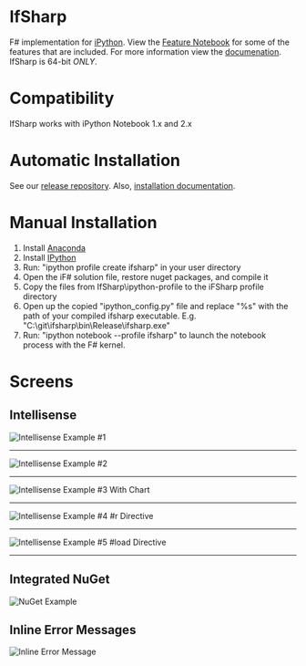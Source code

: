 # IfSharp
F# implementation for [iPython](http://ipython.org). View the [Feature Notebook](http://nbviewer.ipython.org/github/BayardRock/IfSharp/blob/master/Feature%20Notebook.ipynb) for some of the features that are included.
For more information view the [documenation](http://bayardrock.github.io/IfSharp/). IfSharp is 64-bit *ONLY*.

# Compatibility
IfSharp works with iPython Notebook 1.x and 2.x 

# Automatic Installation
See our [release repository](https://github.com/BayardRock/IfSharp/releases). Also, [installation documentation](http://bayardrock.github.io/IfSharp/installation.html).

# Manual Installation
1. Install [Anaconda](http://continuum.io/downloads)
2. Install [IPython](http://ipython.org/install.html)
3. Run: "ipython profile create ifsharp" in your user directory
4. Open the iF# solution file, restore nuget packages, and compile it
5. Copy the files from IfSharp\ipython-profile to the iFSharp profile directory
6. Open up the copied "ipython_config.py" file and replace "%s" with the path of your compiled ifsharp executable. E.g. "C:\\git\\ifsharp\\bin\\Release\\ifsharp.exe" 
7. Run: "ipython notebook --profile ifsharp" to launch the notebook process with the F# kernel.

# Screens
## Intellisense
![Intellisense Example #1](https://raw.github.com/BayardRock/IfSharp/master/docs/files/img/intellisense-1.png "Intellisense Example #1")
***

![Intellisense Example #2](https://raw.github.com/BayardRock/IfSharp/master/docs/files/img/intellisense-2.png "Intellisense Example #2")
***

![Intellisense Example #3 With Chart](https://raw.github.com/BayardRock/IfSharp/master/docs/files/img/intellisense-3.png "Intellisense Example #3 With Chart")
***

![Intellisense Example #4 #r Directive](https://raw.github.com/BayardRock/IfSharp/master/docs/files/img/intellisense-4.png "Intellisense Example #3 #r Directive")
***

![Intellisense Example #5 #load Directive](https://raw.github.com/BayardRock/IfSharp/master/docs/files/img/intellisense-5.png "Intellisense Example #load Directive")
***

## Integrated NuGet
![NuGet Example](https://raw.github.com/BayardRock/IfSharp/master/docs/files/img/NuGet-1.png "NuGet example")

## Inline Error Messages
![Inline Error Message](https://raw.github.com/BayardRock/IfSharp/master/docs/files/img/errors-1.png "Inline error message")
